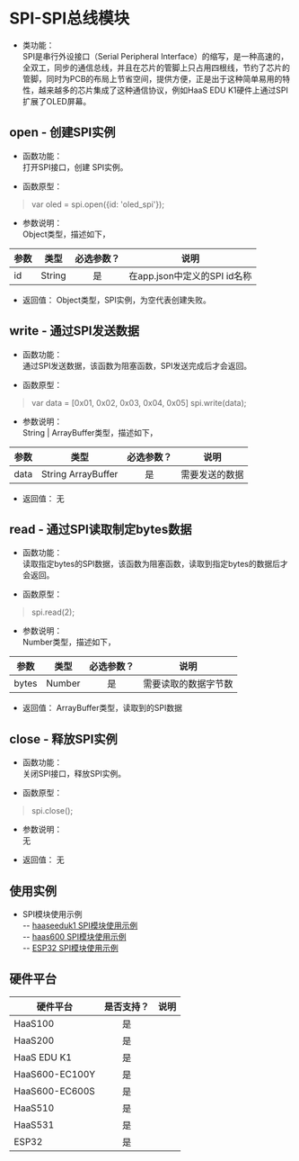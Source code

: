 # SPI-SPI总线模块

* 类功能：  
SPI是串行外设接口（Serial Peripheral Interface）的缩写，是一种高速的，全双工，同步的通信总线，并且在芯片的管脚上只占用四根线，节约了芯片的管脚，同时为PCB的布局上节省空间，提供方便，正是出于这种简单易用的特性，越来越多的芯片集成了这种通信协议，例如HaaS EDU K1硬件上通过SPI扩展了OLED屏幕。

## open - 创建SPI实例
* 函数功能：  
打开SPI接口，创建 SPI实例。

* 函数原型：
> var oled = spi.open({id: 'oled_spi'});

* 参数说明：  
Object类型，描述如下，

|参数|类型|必选参数？|说明|
|-----|----|:---:|----|
| id | String | 是 | 在app.json中定义的SPI id名称 |

* 返回值：
Object类型，SPI实例，为空代表创建失败。

## write - 通过SPI发送数据
* 函数功能：  
通过SPI发送数据，该函数为阻塞函数，SPI发送完成后才会返回。

* 函数原型：
> var data = [0x01, 0x02, 0x03, 0x04, 0x05]
> spi.write(data);

* 参数说明：  
String | ArrayBuffer类型，描述如下，

|参数|类型|必选参数？|说明|
|-----|----|:---:|----|
| data | String ArrayBuffer | 是 | 需要发送的数据 |

* 返回值：
无

## read - 通过SPI读取制定bytes数据
* 函数功能：  
读取指定bytes的SPI数据，该函数为阻塞函数，读取到指定bytes的数据后才会返回。

* 函数原型：
> spi.read(2);

* 参数说明：  
Number类型，描述如下，

|参数|类型|必选参数？|说明|
|-----|----|:---:|----|
| bytes | Number | 是 | 需要读取的数据字节数 |

* 返回值：
ArrayBuffer类型，读取到的SPI数据

## close - 释放SPI实例
* 函数功能：  
关闭SPI接口，释放SPI实例。

* 函数原型：
>  spi.close();

* 参数说明：  
无

* 返回值：
无

## 使用实例
* SPI模块使用示例<br>
-- [haaseeduk1 SPI模块使用示例](https://gitee.com/alios-things/amp/tree/rel_3.3.0/example-js/haaseduk1/spi)<br>
-- [haas600 SPI模块使用示例](https://gitee.com/alios-things/amp-examples/tree/master/board/HaaS600-EC600S/basic/spi)<br>
-- [ESP32 SPI模块使用示例](https://gitee.com/alios-things/amp/tree/rel_3.3.0/example-js/ESP32/jsapi/spi)<br>

## 硬件平台

|硬件平台|是否支持？|说明|
|-----|:---:|----|
|HaaS100|是||
|HaaS200|是||
|HaaS EDU K1|是||
|HaaS600-EC100Y|是||
|HaaS600-EC600S|是||
|HaaS510|是||
|HaaS531|是||
|ESP32|是||

<br>

